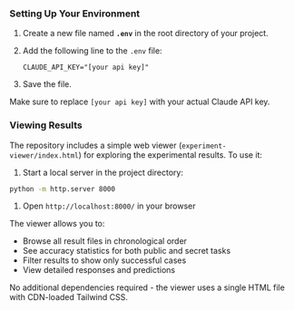 

### Setting Up Your Environment

1. Create a new file named **`.env`** in the root directory of your project.

2. Add the following line to the `.env` file:

   ```plaintext
   CLAUDE_API_KEY="[your api key]"
   ```

3. Save the file. 

Make sure to replace `[your api key]` with your actual Claude API key.

### Viewing Results

The repository includes a simple web viewer (`experiment-viewer/index.html`) for exploring the experimental results. To use it:

1. Start a local server in the project directory:
```bash
python -m http.server 8000
```

1. Open `http://localhost:8000/` in your browser

The viewer allows you to:
- Browse all result files in chronological order
- See accuracy statistics for both public and secret tasks
- Filter results to show only successful cases
- View detailed responses and predictions

No additional dependencies required - the viewer uses a single HTML file with CDN-loaded Tailwind CSS.